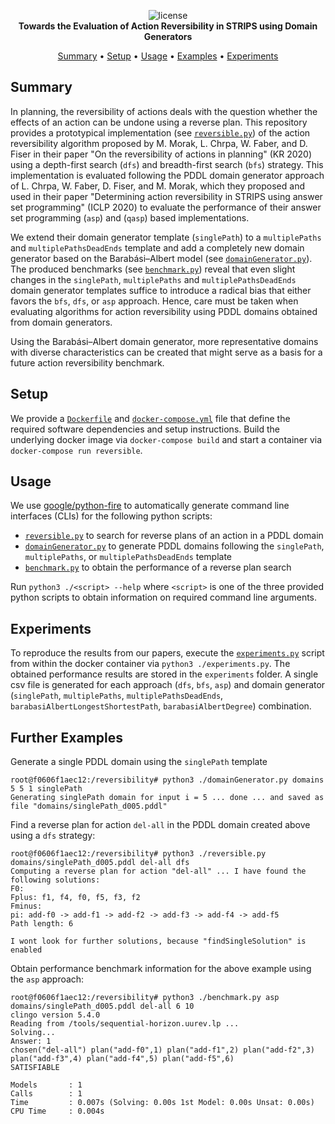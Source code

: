 <p align="center">
    <img src="logo.svg" alt="">
    <br>
    <img src="https://img.shields.io/badge/License-GPLv3-blue.svg" alt="license">
    <br>
    <b>Towards the Evaluation of Action Reversibility in STRIPS using Domain Generators</b>
</p>

<p align="center">
    <a href="#summary">Summary</a>
    •
    <a href="#setup">Setup</a>
    •
    <a href="#usage">Usage</a>
    •
    <a href="#examples">Examples</a>
    •
    <a href="#experiments">Experiments</a>
</p>

## Summary

In planning, the reversibility of actions deals with the question whether the effects of an action can be undone using a reverse plan. This repository provides a prototypical implementation (see [`reversible.py`](reversible.py)) of the action reversibility algorithm proposed by 
M. Morak, L. Chrpa, W. Faber, and D. Fiser in their paper "On the reversibility of actions in planning" (KR 2020) using a depth-first search (`dfs`) and breadth-first search (`bfs`) strategy. This implementation is evaluated following the PDDL domain generator approach of L. Chrpa, W. Faber, D. Fiser, and M. Morak, which they proposed and used in their paper "Determining action reversibility in STRIPS using answer set programming" (ICLP 2020) to evaluate the performance of their answer set programming (`asp`) and (`qasp`) based implementations.

We extend their domain generator template (`singlePath`) to a `multiplePaths` and `multiplePathsDeadEnds` template and add a completely new domain generator based on the Barabási–Albert model (see [`domainGenerator.py`](domainGenerator.py)). The produced benchmarks (see [`benchmark.py`](benchmark.py)) reveal that even slight changes in the `singlePath`, `multiplePaths` and `multiplePathsDeadEnds` domain generator templates suffice to introduce a radical bias that either favors the `bfs`, `dfs`, or `asp` approach. Hence, care must be taken when evaluating algorithms for action reversibility using PDDL domains obtained from domain generators.

Using the Barabási–Albert domain generator, more representative domains with diverse characteristics can be created that might serve as a basis for a future action reversibility benchmark.

## Setup

We provide a [`Dockerfile`](Dockerfile) and [`docker-compose.yml`](docker-compose.yml) file that define the required software dependencies and setup instructions. Build the underlying docker image via `docker-compose build` and start a container via `docker-compose run reversible`.

## Usage

We use [google/python-fire](https://github.com/google/python-fire) to automatically generate command line interfaces (CLIs) for the following python scripts:

- [`reversible.py`](reversible.py) to search for reverse plans of an action in a PDDL domain
- [`domainGenerator.py`](domainGenerator.py) to generate PDDL domains following the `singlePath`, `multiplePaths`, or `multiplePathsDeadEnds` template
- [`benchmark.py`](benchmark.py) to obtain the performance of a reverse plan search

Run `python3 ./<script> --help` where `<script>` is one of the three provided python scripts to obtain information on required command line arguments.

## Experiments

To reproduce the results from our papers, execute the [`experiments.py`](experiments.py) script from within the docker container via `python3 ./experiments.py`. The obtained performance results are stored in the `experiments` folder. A single csv file is generated for each approach (`dfs`, `bfs`, `asp`) and domain generator (`singlePath`, `multiplePaths`, `multiplePathsDeadEnds`, `barabasiAlbertLongestShortestPath`, `barabasiAlbertDegree`) combination.

## Further Examples

Generate a single PDDL domain using the `singlePath` template
```
root@f0606f1aec12:/reversibility# python3 ./domainGenerator.py domains 5 5 1 singlePath
Generating singlePath domain for input i = 5 ... done ... and saved as file "domains/singlePath_d005.pddl"
```

Find a reverse plan for action `del-all` in the PDDL domain created above using a `dfs` strategy:
```
root@f0606f1aec12:/reversibility# python3 ./reversible.py domains/singlePath_d005.pddl del-all dfs
Computing a reverse plan for action "del-all" ... I have found the following solutions:
F0:
Fplus: f1, f4, f0, f5, f3, f2
Fminus:
pi: add-f0 -> add-f1 -> add-f2 -> add-f3 -> add-f4 -> add-f5
Path length: 6

I wont look for further solutions, because "findSingleSolution" is enabled
```

Obtain performance benchmark information for the above example using the `asp` approach:
```
root@f0606f1aec12:/reversibility# python3 ./benchmark.py asp domains/singlePath_d005.pddl del-all 6 10
clingo version 5.4.0
Reading from /tools/sequential-horizon.uurev.lp ...
Solving...
Answer: 1
chosen("del-all") plan("add-f0",1) plan("add-f1",2) plan("add-f2",3) plan("add-f3",4) plan("add-f4",5) plan("add-f5",6)
SATISFIABLE

Models       : 1
Calls        : 1
Time         : 0.007s (Solving: 0.00s 1st Model: 0.00s Unsat: 0.00s)
CPU Time     : 0.004s
```
